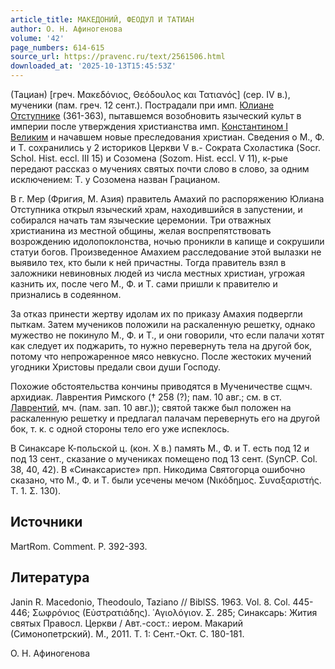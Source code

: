 ```yaml
---
article_title: МАКЕДОНИЙ, ФЕОДУЛ И ТАТИАН
author: О. Н. Афиногенова
volume: '42'
page_numbers: 614-615
source_url: https://pravenc.ru/text/2561506.html
downloaded_at: '2025-10-13T15:45:53Z'
---
```


(Тациан) [греч. Μακεδόνιος, Θεόδουλος και Τατιανός] (сер. IV в.), мученики (пам. греч. 12 сент.). Пострадали при имп. [Юлиане Отступнике](<https://pravenc.ru/text/Юлиане Отступнике.html>) (361-363), пытавшемся возобновить языческий культ в империи после утверждения христианства имп. [Константином I Великим](<https://pravenc.ru/text/Константином I Великим.html>) и начавшем новые преследования христиан. Сведения о М., Ф. и Т. сохранились у 2 историков Церкви V в.- Сократа Схоластика (Socr. Schol. Hist. eccl. III 15) и Созомена (Sozom. Hist. eccl. V 11), к-рые передают рассказ о мучениях святых почти слово в слово, за одним исключением: Т. у Созомена назван Грацианом.

В г. Мер (Фригия, М. Азия) правитель Амахий по распоряжению Юлиана Отступника открыл языческий храм, находившийся в запустении, и собирался начать там языческие церемонии. Три отважных христианина из местной общины, желая воспрепятствовать возрождению идолопоклонства, ночью проникли в капище и сокрушили статуи богов. Произведенное Амахием расследование этой вылазки не выявило тех, кто были к ней причастны. Тогда правитель взял в заложники невиновных людей из числа местных христиан, угрожая казнить их, после чего М., Ф. и Т. сами пришли к правителю и признались в содеянном.

За отказ принести жертву идолам их по приказу Амахия подвергли пыткам. Затем мучеников положили на раскаленную решетку, однако мужество не покинуло М., Ф. и Т., и они говорили, что если палачи хотят как следует их поджарить, то нужно перевернуть тела на другой бок, потому что непрожаренное мясо невкусно. После жестоких мучений угодники Христовы предали свои души Господу.

Похожие обстоятельства кончины приводятся в Мученичестве сщмч. архидиак. Лаврентия Римского († 258 (?); пам. 10 авг.; см. в ст. [Лаврентий](https://pravenc.ru/text/Лаврентий.html), мч. (пам. зап. 10 авг.)); святой также был положен на раскаленную решетку и предлагал палачам перевернуть его на другой бок, т. к. с одной стороны тело его уже испеклось.

В Синаксаре К-польской ц. (кон. X в.) память М., Ф. и Т. есть под 12 и под 13 сент., сказание о мучениках помещено под 13 сент. (SynCP. Col. 38, 40, 42). В «Синаксаристе» прп. Никодима Святогорца ошибочно сказано, что М., Ф. и Т. были усечены мечом (Νικόδημος. Συναξαριστής. Τ. 1. Σ. 130).

## Источники

MartRom. Comment. P. 392-393.

## Литература

Janin R. Macedonio, Theodoulo, Taziano // BiblSS. 1963. Vol. 8. Col. 445-446; Σωφρόνιος (Εὐστρατιάδης). ῾Αγιολόγιον. Σ. 285; Синаксарь: Жития святых Правосл. Церкви / Авт.-сост.: иером. Макарий (Симонопетрский). М., 2011. Т. 1: Сент.-Окт. С. 180-181.

О. Н. Афиногенова
